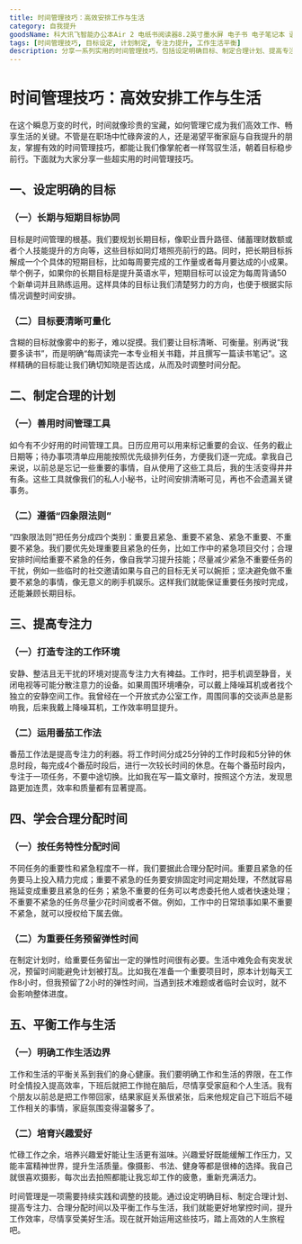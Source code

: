 ```yaml
---
title: 时间管理技巧：高效安排工作与生活
category: 自我提升
goodsName: 科大讯飞智能办公本Air 2 电纸书阅读器8.2英寸墨水屏 电子书 电子笔记本 语音转文字 搭载讯飞星火大模型 【京仓速发】智能办公本Air 2
tags: [时间管理技巧, 目标设定, 计划制定, 专注力提升, 工作生活平衡]
description: 分享一系列实用的时间管理技巧，包括设定明确目标、制定合理计划、提高专注力、合理分配时间以及平衡工作与生活等方面，帮助读者高效安排工作与生活，提升工作效率并享受美好生活。
---
```


# 时间管理技巧：高效安排工作与生活

在这个瞬息万变的时代，时间就像珍贵的宝藏，如何管理它成为我们高效工作、畅享生活的关键。不管是在职场中忙碌奔波的人，还是渴望平衡家庭与自我提升的朋友，掌握有效的时间管理技巧，都能让我们像掌舵者一样驾驭生活，朝着目标稳步前行。下面就为大家分享一些超实用的时间管理技巧。

## 一、设定明确的目标
### （一）长期与短期目标协同
目标是时间管理的根基。我们要规划长期目标，像职业晋升路径、储蓄理财数额或者个人技能提升的方向等，这些目标如同灯塔照亮前行的路。同时，把长期目标拆解成一个个具体的短期目标，比如每周要完成的工作量或者每月要达成的小成果。举个例子，如果你的长期目标是提升英语水平，短期目标可以设定为每周背诵50个新单词并且熟练运用。这样具体的目标让我们清楚努力的方向，也便于根据实际情况调整时间安排。

### （二）目标要清晰可量化
含糊的目标就像雾中的影子，难以捉摸。我们要让目标清晰、可衡量。别再说“我要多读书”，而是明确“每周读完一本专业相关书籍，并且撰写一篇读书笔记”。这样精确的目标能让我们确切知晓是否达成，从而及时调整时间分配。

## 二、制定合理的计划
### （一）善用时间管理工具
如今有不少好用的时间管理工具。日历应用可以用来标记重要的会议、任务的截止日期等；待办事项清单应用能按照优先级排列任务，方便我们逐一完成。拿我自己来说，以前总是忘记一些重要的事情，自从使用了这些工具后，我的生活变得井井有条。这些工具就像我们的私人小秘书，让时间安排清晰可见，再也不会遗漏关键事务。

### （二）遵循“四象限法则”
“四象限法则”把任务分成四个类别：重要且紧急、重要不紧急、紧急不重要、不重要不紧急。我们要优先处理重要且紧急的任务，比如工作中的紧急项目交付；合理安排时间给重要不紧急的任务，像自我学习提升技能；尽量减少紧急不重要任务的干扰，例如一些临时的社交邀请如果与自己的目标无关可以婉拒；坚决避免做不重要不紧急的事情，像无意义的刷手机娱乐。这样我们就能保证重要任务按时完成，还能兼顾长期目标。

## 三、提高专注力
### （一）打造专注的工作环境
安静、整洁且无干扰的环境对提高专注力大有裨益。工作时，把手机调至静音，关闭电视等可能分散注意力的设备。如果周围环境嘈杂，可以戴上降噪耳机或者找个独立的安静空间工作。我曾经在一个开放式办公室工作，周围同事的交谈声总是影响我，后来我戴上降噪耳机，工作效率明显提升。

### （二）运用番茄工作法
番茄工作法是提高专注力的利器。将工作时间分成25分钟的工作时段和5分钟的休息时段，每完成4个番茄时段后，进行一次较长时间的休息。在每个番茄时段内，专注于一项任务，不要中途切换。比如我在写一篇文章时，按照这个方法，发现思路更加连贯，效率和质量都有显著提高。

## 四、学会合理分配时间
### （一）按任务特性分配时间
不同任务的重要性和紧急程度不一样，我们要据此合理分配时间。重要且紧急的任务要马上投入精力完成；重要不紧急的任务要安排固定时间定期处理，不然就容易拖延变成重要且紧急的任务；紧急不重要的任务可以考虑委托他人或者快速处理；不重要不紧急的任务尽量少花时间或者不做。例如，工作中的日常琐事如果不重要不紧急，就可以授权给下属去做。

### （二）为重要任务预留弹性时间
在制定计划时，给重要任务留出一定的弹性时间很有必要。生活中难免会有突发状况，预留时间能避免计划被打乱。比如我在准备一个重要项目时，原本计划每天工作8小时，但我预留了2小时的弹性时间，当遇到技术难题或者临时会议时，就不会影响整体进度。

## 五、平衡工作与生活
### （一）明确工作生活边界
工作和生活的平衡关系到我们的身心健康。我们要明确工作和生活的界限，在工作时全情投入提高效率，下班后就把工作抛在脑后，尽情享受家庭和个人生活。我有个朋友以前总是把工作带回家，结果家庭关系很紧张，后来他规定自己下班后不碰工作相关的事情，家庭氛围变得温馨多了。

### （二）培育兴趣爱好
忙碌工作之余，培养兴趣爱好能让生活更有滋味。兴趣爱好既能缓解工作压力，又能丰富精神世界，提升生活质量。像摄影、书法、健身等都是很棒的选择。我自己就很喜欢摄影，每次出去拍照都能让我忘却工作的疲惫，重新充满活力。

时间管理是一项需要持续实践和调整的技能。通过设定明确目标、制定合理计划、提高专注力、合理分配时间以及平衡工作与生活，我们就能更好地掌控时间，提升工作效率，尽情享受美好生活。现在就开始运用这些技巧，踏上高效的人生旅程吧。